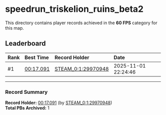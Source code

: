 # speedrun_triskelion_ruins_beta2

This directory contains player records achieved in the **60 FPS** category for this map.

## Leaderboard

| Rank | Best Time | Record Holder | Date                |
| :--- | :-------- | :------------ | :------------------ |
| #1   | [00:17.091](./00017091_STEAM_0_1_29970948_20251101-222446.zip) | [STEAM_0:1:29970948](https://speedrun16.com/profile/STEAM_0:1:29970948)   | 2025-11-01 22:24:46 |

---

### Record Summary
**Record Holder:** [00:17.091](./00017091_STEAM_0_1_29970948_20251101-222446.zip) (by [STEAM_0:1:29970948](https://speedrun16.com/profile/STEAM_0:1:29970948))  
**Total PBs Archived:** 1